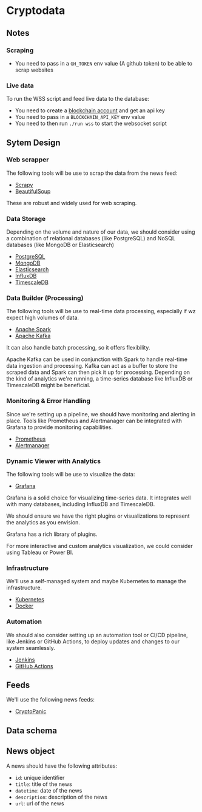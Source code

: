 # Cryptodata

## Notes

### Scraping

- You need to pass in a `GH_TOKEN` env value (A github token) to be able to scrap websites

### Live data

To run the WSS script and feed live data to the database:

- You need to create a [blockchain account](https://www.exchange.blockchain.com) and get an api key
- You need to pass in a `BLOCKCHAIN_API_KEY` env value
- You need to then run `./run wss` to start the websocket script

## Sytem Design

### Web scrapper

The following tools will be use to scrap the data from the news feed:

- [Scrapy](https://scrapy.org/)
- [BeautifulSoup](https://www.crummy.com/software/BeautifulSoup/bs4/doc/)

These are robust and widely used for web scraping.

### Data Storage

Depending on the volume and nature of our data, we should consider using a combination of relational databases (like PostgreSQL) and NoSQL databases (like MongoDB or Elasticsearch)

- [PostgreSQL](https://www.postgresql.org/)
- [MongoDB](https://www.mongodb.com/)
- [Elasticsearch](https://www.elastic.co/)
- [InfluxDB](https://www.influxdata.com/)
- [TimescaleDB](https://www.timescale.com/)

### Data Builder (Processing)

The following tools will be use to real-time data processing, especially if wz expect high volumes of data.

- [Apache Spark](https://spark.apache.org/)
- [Apache Kafka](https://kafka.apache.org/)

It can also handle batch processing, so it offers flexibility.

Apache Kafka can be used in conjunction with Spark to handle real-time data ingestion and processing.
Kafka can act as a buffer to store the scraped data and Spark can then pick it up for processing.
Depending on the kind of analytics we're running, a time-series database like InfluxDB or TimescaleDB might be beneficial.

### Monitoring & Error Handling

Since we're setting up a pipeline, we should have monitoring and alerting in place. Tools like Prometheus and Alertmanager can be integrated with Grafana to provide monitoring capabilities.

- [Prometheus](https://prometheus.io/)
- [Alertmanager](https://prometheus.io/docs/alerting/latest/alertmanager/)

### Dynamic Viewer with Analytics

The following tools will be use to visualize the data:

- [Grafana](https://grafana.com/)

Grafana is a solid choice for visualizing time-series data. It integrates well with many databases, including InfluxDB and TimescaleDB.

We should ensure we have the right plugins or visualizations to represent the analytics as you envision.

Grafana has a rich library of plugins.

For more interactive and custom analytics visualization, we could consider using Tableau or Power BI.

### Infrastructure

We'll use a self-managed system and maybe Kubernetes to manage the infrastructure.

- [Kubernetes](https://kubernetes.io/)
- [Docker](https://www.docker.com/)

### Automation

We should also consider setting up an automation tool or CI/CD pipeline, like Jenkins or GitHub Actions, to deploy updates and changes to our system seamlessly.

- [Jenkins](https://www.jenkins.io/)
- [GitHub Actions](https://github.com)

## Feeds

We'll use the following news feeds:

- [CryptoPanic](https://cryptopanic.com/news/)

## Data schema

## News object

A news should have the following attributes:

- `id`: unique identifier
- `title`: title of the news
- `datetime`: date of the news
- `description`: description of the news
- `url`: url of the news
